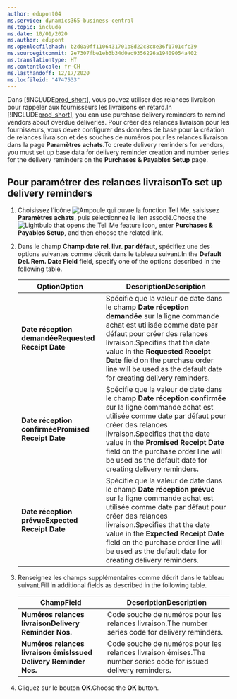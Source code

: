 ```yaml
---
author: edupont04
ms.service: dynamics365-business-central
ms.topic: include
ms.date: 10/01/2020
ms.author: edupont
ms.openlocfilehash: b2d0a0ff1106431701b8d22c8c8e36f1701cfc39
ms.sourcegitcommit: 2e7307fbe1eb3b34d0ad9356226a19409054a402
ms.translationtype: HT
ms.contentlocale: fr-CH
ms.lasthandoff: 12/17/2020
ms.locfileid: "4747533"
---
```

<span data-ttu-id="60738-101">Dans [!INCLUDE[prod_short](../../../includes/prod_short.md)], vous pouvez utiliser des relances livraison pour rappeler aux fournisseurs les livraisons en retard.</span><span class="sxs-lookup"><span data-stu-id="60738-101">In [!INCLUDE[prod_short](../../../includes/prod_short.md)], you can use purchase delivery reminders to remind vendors about overdue deliveries.</span></span> <span data-ttu-id="60738-102">Pour créer des relances livraison pour les fournisseurs, vous devez configurer des données de base pour la création de relances livraison et des souches de numéros pour les relances livraison dans la page **Paramètres achats**.</span><span class="sxs-lookup"><span data-stu-id="60738-102">To create delivery reminders for vendors, you must set up base data for delivery reminder creation and number series for the delivery reminders on the **Purchases & Payables Setup** page.</span></span>  

## <a name="to-set-up-delivery-reminders"></a><span data-ttu-id="60738-103">Pour paramétrer des relances livraison</span><span class="sxs-lookup"><span data-stu-id="60738-103">To set up delivery reminders</span></span>  

1. <span data-ttu-id="60738-104">Choisissez l'icône ![Ampoule qui ouvre la fonction Tell Me](../../../media/ui-search/search_small.png "Dites-moi ce que vous voulez faire"), saisissez **Paramètres achats**, puis sélectionnez le lien associé.</span><span class="sxs-lookup"><span data-stu-id="60738-104">Choose the ![Lightbulb that opens the Tell Me feature](../../../media/ui-search/search_small.png "Tell me what you want to do") icon, enter **Purchases & Payables Setup**, and then choose the related link.</span></span>  
2. <span data-ttu-id="60738-105">Dans le champ **Champ date rel. livr. par défaut**, spécifiez une des options suivantes comme décrit dans le tableau suivant.</span><span class="sxs-lookup"><span data-stu-id="60738-105">In the **Default Del. Rem. Date Field** field, specify one of the options described in the following table.</span></span>  

    |<span data-ttu-id="60738-106">Option</span><span class="sxs-lookup"><span data-stu-id="60738-106">Option</span></span>|<span data-ttu-id="60738-107">Description</span><span class="sxs-lookup"><span data-stu-id="60738-107">Description</span></span>|  
    |----------------------------------|---------------------------------------|  
    |<span data-ttu-id="60738-108">**Date réception demandée**</span><span class="sxs-lookup"><span data-stu-id="60738-108">**Requested Receipt Date**</span></span>|<span data-ttu-id="60738-109">Spécifie que la valeur de date dans le champ **Date réception demandée** sur la ligne commande achat est utilisée comme date par défaut pour créer des relances livraison.</span><span class="sxs-lookup"><span data-stu-id="60738-109">Specifies that the date value in the **Requested Receipt Date** field on the purchase order line will be used as the default date for creating delivery reminders.</span></span>|  
    |<span data-ttu-id="60738-110">**Date réception confirmée**</span><span class="sxs-lookup"><span data-stu-id="60738-110">**Promised Receipt Date**</span></span>|<span data-ttu-id="60738-111">Spécifie que la valeur de date dans le champ **Date réception confirmée** sur la ligne commande achat est utilisée comme date par défaut pour créer des relances livraison.</span><span class="sxs-lookup"><span data-stu-id="60738-111">Specifies that the date value in the **Promised Receipt Date** field on the purchase order line will be used as the default date for creating delivery reminders.</span></span>|  
    |<span data-ttu-id="60738-112">**Date réception prévue**</span><span class="sxs-lookup"><span data-stu-id="60738-112">**Expected Receipt Date**</span></span>|<span data-ttu-id="60738-113">Spécifie que la valeur de date dans le champ **Date réception prévue** sur la ligne commande achat est utilisée comme date par défaut pour créer des relances livraison.</span><span class="sxs-lookup"><span data-stu-id="60738-113">Specifies that the date value in the **Expected Receipt Date** field on the purchase order line will be used as the default date for creating delivery reminders.</span></span>|  

3. <span data-ttu-id="60738-114">Renseignez les champs supplémentaires comme décrit dans le tableau suivant.</span><span class="sxs-lookup"><span data-stu-id="60738-114">Fill in additional fields as described in the following table.</span></span>  

    |<span data-ttu-id="60738-115">Champ</span><span class="sxs-lookup"><span data-stu-id="60738-115">Field</span></span>|<span data-ttu-id="60738-116">Description</span><span class="sxs-lookup"><span data-stu-id="60738-116">Description</span></span>|  
    |---------------------------------|---------------------------------------|  
    |<span data-ttu-id="60738-117">**Numéros relances livraison**</span><span class="sxs-lookup"><span data-stu-id="60738-117">**Delivery Reminder Nos.**</span></span>|<span data-ttu-id="60738-118">Code souche de numéros pour les relances livraison.</span><span class="sxs-lookup"><span data-stu-id="60738-118">The number series code for delivery reminders.</span></span>|  
    |<span data-ttu-id="60738-119">**Numéros relances livraison émis**</span><span class="sxs-lookup"><span data-stu-id="60738-119">**Issued Delivery Reminder Nos.**</span></span>|<span data-ttu-id="60738-120">Code souche de numéros pour les relances livraison émises.</span><span class="sxs-lookup"><span data-stu-id="60738-120">The number series code for issued delivery reminders.</span></span>|  

4. <span data-ttu-id="60738-121">Cliquez sur le bouton **OK**.</span><span class="sxs-lookup"><span data-stu-id="60738-121">Choose the **OK** button.</span></span>  
